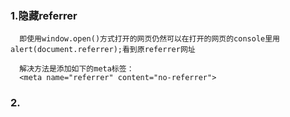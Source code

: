 ### 1.隐藏referrer

      即使用window.open()方式打开的网页仍然可以在打开的网页的console里用alert(document.referrer);看到原referrer网址
      
      解决方法是添加如下的meta标签：      
      <meta name="referrer" content="no-referrer">
      
### 2.
